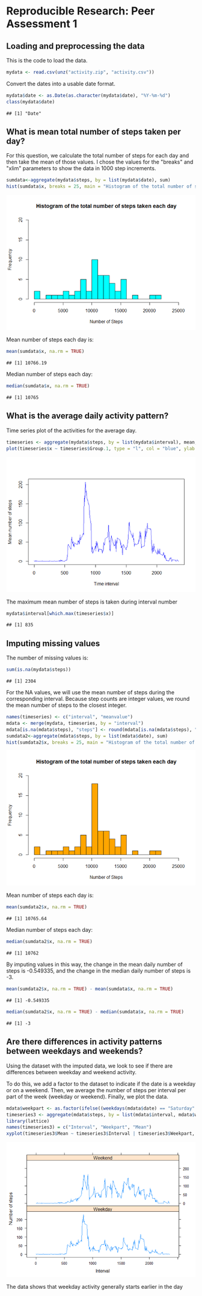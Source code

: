 # Reproducible Research: Peer Assessment 1


## Loading and preprocessing the data

This is the code to load the data.

```r
mydata <- read.csv(unz("activity.zip", "activity.csv"))
```

Convert the dates into a usable date format.


```r
mydata$date <- as.Date(as.character(mydata$date), "%Y-%m-%d")
class(mydata$date)
```

```
## [1] "Date"
```


## What is mean total number of steps taken per day?

For this question, we calculate the total number of steps for each day and then take the mean of those values.  I chose the values for the "breaks" and "xlim" parameters to show the data in 1000 step increments.


```r
sumdata<-aggregate(mydata$steps, by = list(mydata$date), sum)
hist(sumdata$x, breaks = 25, main = "Histogram of the total number of steps taken each day", col = "cyan", xlab = "Number of Steps", ylim = c(0, 20), xlim = c(0, 25000))
```

![](PA1_template_files/figure-html/unnamed-chunk-3-1.png)<!-- -->

Mean number of steps each day is:

```r
mean(sumdata$x, na.rm = TRUE)
```

```
## [1] 10766.19
```

Median number of steps each day:

```r
median(sumdata$x, na.rm = TRUE)
```

```
## [1] 10765
```

## What is the average daily activity pattern?

Time series plot of the activities for the average day.


```r
timeseries <- aggregate(mydata$steps, by = list(mydata$interval), mean, na.action = na.omit, na.rm = TRUE)
plot(timeseries$x ~ timeseries$Group.1, type = "l", col = "blue", ylab = "Mean number of steps", xlab = "Time interval")
```

![](PA1_template_files/figure-html/unnamed-chunk-6-1.png)<!-- -->

The maximum mean number of steps is taken during interval number


```r
mydata$interval[which.max(timeseries$x)]
```

```
## [1] 835
```

## Imputing missing values


The number of missing values is:

```r
sum(is.na(mydata$steps))
```

```
## [1] 2304
```

For the NA values, we will use the mean number of steps during the corresponding interval.  Because step counts are integer values, we round the mean number of steps to the closest integer.


```r
names(timeseries) <- c("interval", "meanvalue")
mdata <- merge(mydata, timeseries, by = "interval")
mdata[is.na(mdata$steps), "steps"] <- round(mdata[is.na(mdata$steps), "meanvalue"])
sumdata2<-aggregate(mdata$steps, by = list(mdata$date), sum)
hist(sumdata2$x, breaks = 25, main = "Histogram of the total number of steps taken each day", col = "orange", xlab = "Number of Steps", ylim = c(0, 20), xlim = c(0, 25000))
```

![](PA1_template_files/figure-html/unnamed-chunk-9-1.png)<!-- -->

Mean number of steps each day is:

```r
mean(sumdata2$x, na.rm = TRUE)
```

```
## [1] 10765.64
```

Median number of steps each day:

```r
median(sumdata2$x, na.rm = TRUE)
```

```
## [1] 10762
```

By imputing values in this way, the change in the mean daily number of steps is -0.549335, and the change in the median daily number of steps is -3.  


```r
mean(sumdata2$x, na.rm = TRUE) - mean(sumdata$x, na.rm = TRUE)
```

```
## [1] -0.549335
```


```r
median(sumdata2$x, na.rm = TRUE) - median(sumdata$x, na.rm = TRUE)
```

```
## [1] -3
```

## Are there differences in activity patterns between weekdays and weekends?

Using the dataset with the imputed data, we look to see if there are differences between weekday and weekend activity.  

To do this, we add a factor to the dataset to indicate if the date is a weekday or on a weekend. Then, we average the number of steps per interval per part of the week (weekday or weekend).  Finally, we plot the data.


```r
mdata$weekpart <- as.factor(ifelse((weekdays(mdata$date) == "Saturday" | weekdays(mdata$date) == "Sunday") , "Weekend", "Weekday"))
timeseries3 <- aggregate(mdata$steps, by = list(mdata$interval, mdata$weekpart), mean, na.action = na.omit, na.rm = TRUE)
library(lattice)
names(timeseries3) = c("Interval", "Weekpart", "Mean")
xyplot(timeseries3$Mean ~ timeseries3$Interval | timeseries3$Weekpart, type = "l", layout = c(1,2), xlab = "Interval", ylab = "Number of steps")
```

![](PA1_template_files/figure-html/unnamed-chunk-14-1.png)<!-- -->

The data shows that weekday activity generally starts earlier in the day
